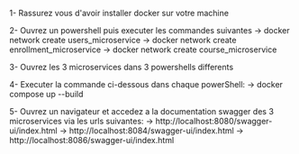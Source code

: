 <!-- Documentation pour deploiement du projet localement -->

1- Rassurez vous d'avoir installer docker sur votre machine

2- Ouvrez un powershell puis executer les commandes suivantes
    -> docker network create users_microservice
    -> docker network create enrollment_microservice
    -> docker network create course_microservice
    
3- Ouvrez les 3 microservices dans 3 powershells differents

4- Executer la commande ci-dessous dans chaque powerShell:
    -> docker compose up --build

5- Ouvrez un navigateur et accedez a la documentation swagger des 3 microservices via les urls suivantes:
    -> http://localhost:8080/swagger-ui/index.html
    -> http://localhost:8084/swagger-ui/index.html
    -> http://localhost:8086/swagger-ui/index.html